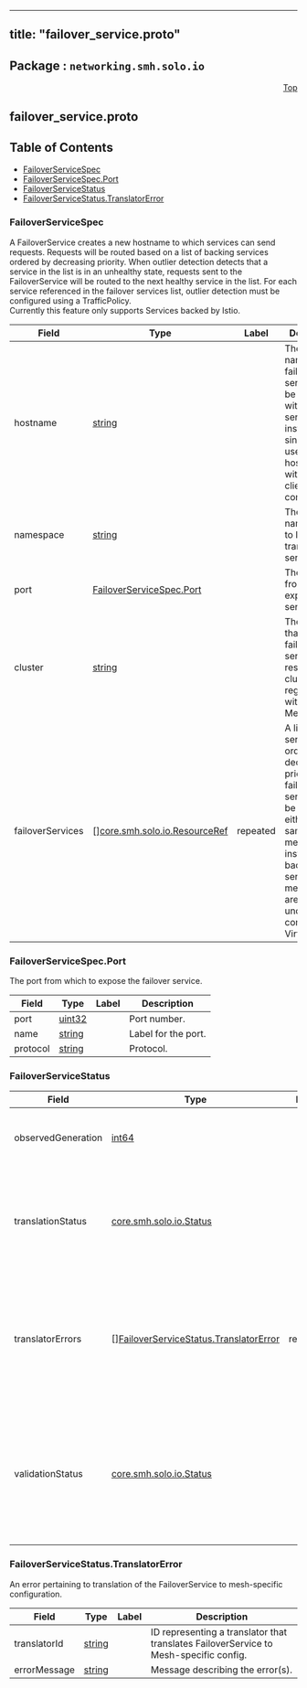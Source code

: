 
---
title: "failover_service.proto"
---

## Package : `networking.smh.solo.io`



<a name="top"></a>

<a name="API Reference for failover_service.proto"></a>
<p align="right"><a href="#top">Top</a></p>

## failover_service.proto


## Table of Contents
  - [FailoverServiceSpec](#networking.smh.solo.io.FailoverServiceSpec)
  - [FailoverServiceSpec.Port](#networking.smh.solo.io.FailoverServiceSpec.Port)
  - [FailoverServiceStatus](#networking.smh.solo.io.FailoverServiceStatus)
  - [FailoverServiceStatus.TranslatorError](#networking.smh.solo.io.FailoverServiceStatus.TranslatorError)







<a name="networking.smh.solo.io.FailoverServiceSpec"></a>

### FailoverServiceSpec
A FailoverService creates a new hostname to which services can send requests. Requests will be routed based on a list of backing services ordered by decreasing priority. When outlier detection detects that a service in the list is in an unhealthy state, requests sent to the FailoverService will be routed to the next healthy service in the list. For each service referenced in the failover services list, outlier detection must be configured using a TrafficPolicy.<br>Currently this feature only supports Services backed by Istio.


| Field | Type | Label | Description |
| ----- | ---- | ----- | ----------- |
| hostname | [string](#string) |  | The DNS name of the failover service. Must be unique within the service mesh instance since it is used as the hostname with which clients communicate. |
| namespace | [string](#string) |  | The namespace to locate the translated service. |
| port | [FailoverServiceSpec.Port](#networking.smh.solo.io.FailoverServiceSpec.Port) |  | The ports from which to expose this service. |
| cluster | [string](#string) |  | The cluster that the failover service resides (the cluster name registered with Service Mesh Hub). |
| failoverServices | [][core.smh.solo.io.ResourceRef](#core.smh.solo.io.ResourceRef) | repeated | A list of services ordered by decreasing priority for failover. All services must be backed by either the same service mesh instance or backed by service meshes that are grouped under a common VirtualMesh. |






<a name="networking.smh.solo.io.FailoverServiceSpec.Port"></a>

### FailoverServiceSpec.Port
The port from which to expose the failover service.


| Field | Type | Label | Description |
| ----- | ---- | ----- | ----------- |
| port | [uint32](#uint32) |  | Port number. |
| name | [string](#string) |  | Label for the port. |
| protocol | [string](#string) |  | Protocol. |






<a name="networking.smh.solo.io.FailoverServiceStatus"></a>

### FailoverServiceStatus



| Field | Type | Label | Description |
| ----- | ---- | ----- | ----------- |
| observedGeneration | [int64](#int64) |  | The generation the validation_status was observed on. |
| translationStatus | [core.smh.solo.io.Status](#core.smh.solo.io.Status) |  | Whether or not the resource has been successfully translated into concrete, mesh-specific routing configuration. |
| translatorErrors | [][FailoverServiceStatus.TranslatorError](#networking.smh.solo.io.FailoverServiceStatus.TranslatorError) | repeated | Provides details on any translation errors that occurred. If any errors exist, this FailoverService has not been translated into mesh-specific config. |
| validationStatus | [core.smh.solo.io.Status](#core.smh.solo.io.Status) |  | Whether or not this resource has passed validation. This is a required step before it can be translated into concrete, mesh-specific failover configuration. |






<a name="networking.smh.solo.io.FailoverServiceStatus.TranslatorError"></a>

### FailoverServiceStatus.TranslatorError
An error pertaining to translation of the FailoverService to mesh-specific configuration.


| Field | Type | Label | Description |
| ----- | ---- | ----- | ----------- |
| translatorId | [string](#string) |  | ID representing a translator that translates FailoverService to Mesh-specific config. |
| errorMessage | [string](#string) |  | Message describing the error(s). |





 <!-- end messages -->

 <!-- end enums -->

 <!-- end HasExtensions -->

 <!-- end services -->

